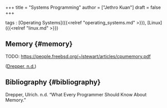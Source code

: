+++
title = "Systems Programming"
author = ["Jethro Kuan"]
draft = false
+++

tags
: [Operating Systems]({{<relref "operating_systems.md" >}}), [Linux]({{<relref "linux.md" >}})

## Memory {#memory}

TODO: <https://people.freebsd.org/~lstewart/articles/cpumemory.pdf>

([Drepper, n.d.](#org1f0e6c5))

## Bibliography {#bibliography}

<a id="org1f0e6c5"></a>Drepper, Ulrich. n.d. “What Every Programmer Should Know About Memory.”
